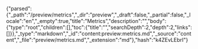 {"parsed":{"_path":"/preview/metrics","_dir":"preview","_draft":false,"_partial":false,"_locale":"en","_empty":true,"title":"Metrics","description":"","body":{"type":"root","children":[],"toc":{"title":"","searchDepth":2,"depth":2,"links":[]}},"_type":"markdown","_id":"content:preview:metrics.md","_source":"content","_file":"preview/metrics.md","_extension":"md"},"hash":"k4ZEvLEbrI"}